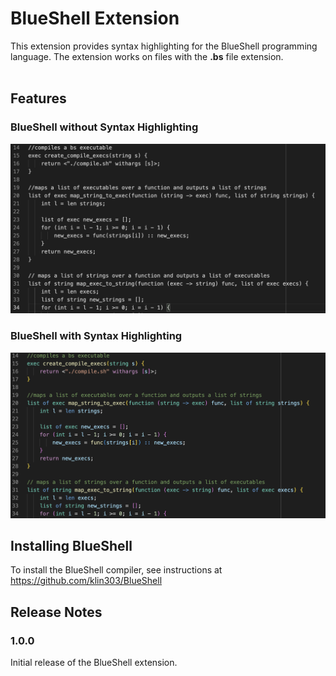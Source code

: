 # BlueShell Extension

This extension provides syntax highlighting for the BlueShell programming
language. The extension works on files with the **.bs** file extension.
<br />
<br />


## Features 
### BlueShell without Syntax Highlighting 
![Alt text](plain.png)

### BlueShell with Syntax Highlighting 
![Alt text](highlighted.png)



## Installing BlueShell

To install the BlueShell compiler, see instructions at https://github.com/klin303/BlueShell


## Release Notes

### 1.0.0

Initial release of the BlueShell extension.



